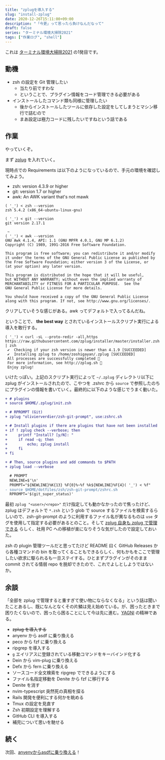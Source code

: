 ```yaml
---
title: "zplugを導入する"
slug: "install-zplug"
date: 2020-12-26T15:11:00+09:00
description: "「今更」って思ったら負けなんだなって"
draft: false
series: "ターミナル環境大掃除2021"
tags: ["作業ログ", "shell"]
---
```


これは [ターミナル環境大掃除2021](/renew-terminal-env-2021) の1発目です。

## 動機

* zsh の設定を Git 管理したい
  * 当たり前ですわな
  * ということで、プラグイン情報をコード管理できる必要がある
* インストールしたコマンド類も同様に管理したい
  * 後からインストールしたツールに依存した設定をしてしまうとマシン移行で詰むので
  * まあ設定は極力コードに残したいですねという話である

## 作業

やっていくぞ。

まず [zplug](https://github.com/zplug/zplug) を入れていく。

現時点での Requirements は以下のようになっているので、手元の環境を確認してみよう。

* zsh: version 4.3.9 or higher
* git: version 1.7 or higher
* awk: An AWK variant that's not mawk


```
( '_') < zsh --version
zsh 5.4.2 (x86_64-ubuntu-linux-gnu)

( '_') < git --version
git version 2.17.1

 ~
( '_') < awk --version
GNU Awk 4.1.4, API: 1.1 (GNU MPFR 4.0.1, GNU MP 6.1.2)
Copyright (C) 1989, 1991-2016 Free Software Foundation.

This program is free software; you can redistribute it and/or modify
it under the terms of the GNU General Public License as published by
the Free Software Foundation; either version 3 of the License, or
(at your option) any later version.

This program is distributed in the hope that it will be useful,
but WITHOUT ANY WARRANTY; without even the implied warranty of
MERCHANTABILITY or FITNESS FOR A PARTICULAR PURPOSE.  See the
GNU General Public License for more details.

You should have received a copy of the GNU General Public License
along with this program. If not, see http://www.gnu.org/licenses/.
```

クリアしていそうな感じがある。awk ってデフォルトで入ってるんだね。

ということで、 **the best way** とされているインストールスクリプト実行による導入を敢行する。

```
( '_') < curl -sL --proto-redir -all,https https://raw.githubusercontent.com/zplug/installer/master/installer.zsh | zsh
 ✔  Checking if your zsh version is newer than 4.1.9 [SUCCEEDED]
 ✔  Installing zplug to /home/zoshigayan/.zplug [SUCCEEDED]
 All processes are successfully completed 🎉
 For more information, see http://zplug.sh 🌺
 Enjoy zplug!
```

いけたっぽい。上記のスクリプト実行によって `~/.zplug` ディレクトリ以下に zplug がインストールされたので、こやつを .zshrc から `source` で参照したのちにプラグインの情報を書いていく。最終的に以下のような感じでうまく動いた。

```diff
+ # plugins
+ source $HOME/.zplug/init.zsh

+ # RPROMPT (Git)
+ zplug "olivierverdier/zsh-git-prompt", use:zshrc.sh

+ # Install plugins if there are plugins that have not been installed
+ if ! zplug check --verbose; then
+     printf "Install? [y/N]: "
+     if read -q; then
+         echo; zplug install
+     fi
+ fi

+ # Then, source plugins and add commands to $PATH
+ zplug load --verbose

  # PROMPT
  NEWLINE=$'\n'
  PROMPT="${NEWLINE}%K{13} %F{0}%~%f %k${NEWLINE}%F{4}( '_') < %f"
- source $HOME/dotfiles/zsh/zsh-git-prompt/zshrc.sh
  RPROMPT='$(git_super_status)'
```

最初 `zplug "<user>/<repo>"` だけ指定しても動かなかったので焦ったけど、zplug はデフォルトで `*.zsh` という glob で source するファイルを検索するらしいので、zsh-git-prompt のように利用するファイル名が異なるものは `use` タグを使用して指定する必要があるとのこと。そして [zplug 自身も zplug で管理できる](https://github.com/zplug/zplug#let-zplug-manage-zplug) らしく、社用 PC への移植が楽になりそうな気がしたので設定しておいた。

zsh の plugin 管理ツールだと思ってたけど README 曰く GitHub Releases から各種コマンドの bin を取ってくることもできるらしく、何もかもをここで管理したい欲求に駆られるも一旦ステイする。ひとまずプラグインがそのまま commit されてる情弱 repo を脱却できたので、これでよしとしようではないか。

## 余談

「全部を zplug で管理すると重すぎて使い物にならなくなる」という話は聞いたことあるし、既になんとなくその片鱗は見え始めている。が、困ったときまで困りたくないので、困ったら困ることにして今は先に進む。[YAGNI](https://ja.wikipedia.org/wiki/YAGNI) の精神である。

* ~~zplug を導入する~~
* anyenv から asdf に乗り換える
* peco から fzf に乗り換える
* ripgrep を導入する
* `g` エイリアスに登録されている移動コマンドをキーバインド化する
* Dein から vim-plug に乗り換える
* Defx から fern に乗り換える
* ソースコード全文検索を ripgrep でできるようにする
* ファイル名指定移動を Denite から fzf に移行する
* Denite を消す
* nvim-typescript 突然死の真相を探る
* Rails 開発を便利にする何かを眺める
* Tmux の設定を見直す
* Zsh 初期設定を理解する
* GitHub CLI を導入する
* 補完について思いを馳せる

## 続く

次回、[anyenvからasdfに乗り換える](/anyenv-to-asdf)！
